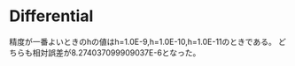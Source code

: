 # Differential
精度が一番よいときのhの値はh=1.0E-9,h=1.0E-10,h=1.0E-11のときである。
どちらも相対誤差が8.274037099909037E-6となった。
